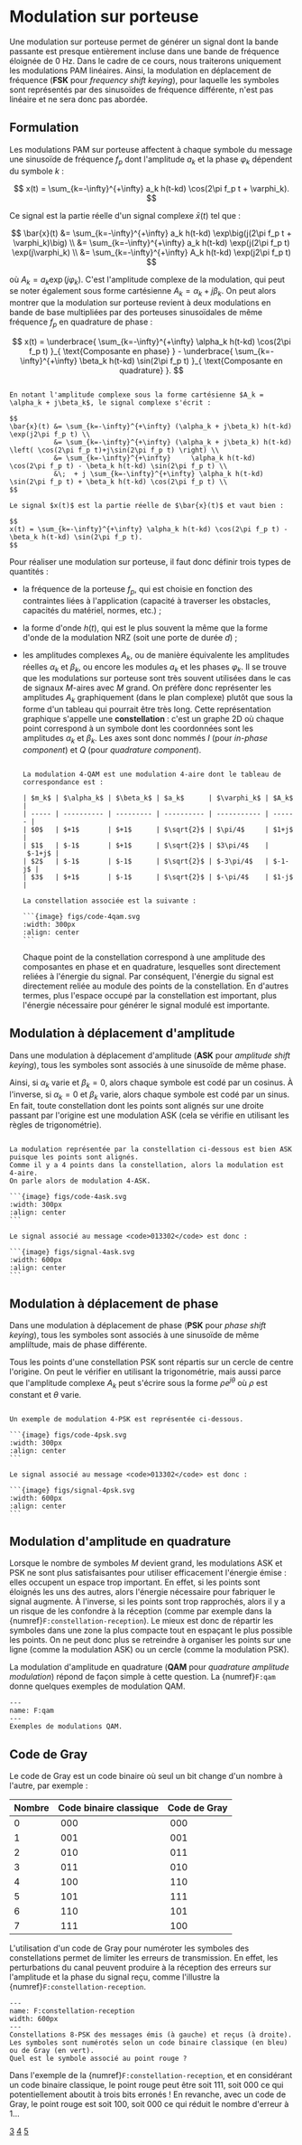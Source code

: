 # Modulation sur porteuse


Une modulation sur porteuse permet de générer un signal dont la bande passante est presque entièrement incluse
dans une bande de fréquence éloignée de 0 Hz.
Dans le cadre de ce cours, nous traiterons uniquement les modulations PAM linéaires.
Ainsi, la modulation en déplacement de fréquence (**FSK** pour _frequency shift keying_),
pour laquelle les symboles sont représentés par des sinusoïdes de fréquence différente,
n'est pas linéaire et ne sera donc pas abordée.


## Formulation

Les modulations PAM sur porteuse affectent à chaque symbole du message une sinusoïde de fréquence $f_p$
dont l'amplitude $a_k$ et la phase $\varphi_k$ dépendent du symbole $k$ :

$$
x(t) = \sum_{k=-\infty}^{+\infty} a_k h(t-kd) \cos(2\pi f_p t + \varphi_k).
$$

Ce signal est la partie réelle d'un signal complexe $\bar{x}(t)$ tel que :

$$
\bar{x}(t) &= \sum_{k=-\infty}^{+\infty} a_k h(t-kd) \exp\big(j(2\pi f_p t + \varphi_k)\big) \\
           &= \sum_{k=-\infty}^{+\infty} a_k h(t-kd) \exp(j(2\pi f_p t) \exp(j\varphi_k) \\
           &= \sum_{k=-\infty}^{+\infty} A_k h(t-kd) \exp(j2\pi f_p t)
$$

où $A_k = a_k \exp(j\varphi_k)$.
C'est l'amplitude complexe de la modulation, qui peut se noter également sous forme cartésienne $A_k = \alpha_k + j\beta_k$.
On peut alors montrer que la modulation sur porteuse revient à deux modulations en bande de base multipliées
par des porteuses sinusoïdales de même fréquence $f_p$ en quadrature de phase :

$$
x(t) = \underbrace{ \sum_{k=-\infty}^{+\infty} \alpha_k h(t-kd) \cos(2\pi f_p t) }_{ \text{Composante en phase} }
     - \underbrace{ \sum_{k=-\infty}^{+\infty} \beta_k  h(t-kd) \sin(2\pi f_p t) }_{ \text{Composante en quadrature} }.
$$


```{dropdown} Démonstration

En notant l'amplitude complexe sous la forme cartésienne $A_k = \alpha_k + j\beta_k$, le signal complexe s'écrit :

$$
\bar{x}(t) &= \sum_{k=-\infty}^{+\infty} (\alpha_k + j\beta_k) h(t-kd) \exp(j2\pi f_p t) \\
           &= \sum_{k=-\infty}^{+\infty} (\alpha_k + j\beta_k) h(t-kd) \left( \cos(2\pi f_p t)+j\sin(2\pi f_p t) \right) \\
           &= \sum_{k=-\infty}^{+\infty}     \alpha_k h(t-kd) \cos(2\pi f_p t) - \beta_k h(t-kd) \sin(2\pi f_p t) \\
           &\;  + j \sum_{k=-\infty}^{+\infty} \alpha_k h(t-kd) \sin(2\pi f_p t) + \beta_k h(t-kd) \cos(2\pi f_p t) \\
$$

Le signal $x(t)$ est la partie réelle de $\bar{x}(t)$ et vaut bien :

$$
x(t) = \sum_{k=-\infty}^{+\infty} \alpha_k h(t-kd) \cos(2\pi f_p t) - \beta_k h(t-kd) \sin(2\pi f_p t).
$$
```

Pour réaliser une modulation sur porteuse, il faut donc définir trois types de quantités :

* la fréquence de la porteuse $f_p$, qui est choisie en fonction des contraintes liées à l'application
  (capacité à traverser les obstacles, capacités du matériel, normes, etc.) ;
  
* la forme d'onde $h(t)$, qui est le plus souvent la même que la forme d'onde de la modulation NRZ (soit une porte de durée $d$) ;

* les amplitudes complexes $A_k$, ou de manière équivalente les amplitudes réelles $\alpha_k$ et $\beta_k$,
  ou encore les modules $a_k$ et les phases $\varphi_k$.
  Il se trouve que les modulations sur porteuse sont très souvent utilisées dans le cas de signaux $M$-aires avec $M$ grand.
  On préfère donc représenter les amplitudes $A_k$ graphiquement (dans le plan complexe)
  plutôt que sous la forme d'un tableau qui pourrait être très long.
  Cette représentation graphique s'appelle une **constellation** :
  c'est un graphe 2D où chaque point correspond à un symbole dont les coordonnées sont les amplitudes $\alpha_k$ et $\beta_k$.
  Les axes sont donc nommés $I$ (pour _in-phase component_) et $Q$ (pour _quadrature component_).

  ````{div} example

  La modulation 4-QAM est une modulation 4-aire dont le tableau de correspondance est :

  | $m_k$ | $\alpha_k$ | $\beta_k$ | $a_k$      | $\varphi_k$ | $A_k$  |
  | ----- | ---------- | --------- | ---------- | ----------- | ------ |
  | $0$   | $+1$       | $+1$      | $\sqrt{2}$ | $\pi/4$     | $1+j$  |
  | $1$   | $-1$       | $+1$      | $\sqrt{2}$ | $3\pi/4$    | $-1+j$ |
  | $2$   | $-1$       | $-1$      | $\sqrt{2}$ | $-3\pi/4$   | $-1-j$ |
  | $3$   | $+1$       | $-1$      | $\sqrt{2}$ | $-\pi/4$    | $1-j$  |

  La constellation associée est la suivante :

  ```{image} figs/code-4qam.svg
  :width: 300px
  :align: center
  ```

  ````

  Chaque point de la constellation correspond à une amplitude des composantes en phase et en quadrature,
  lesquelles sont directement reliées à l'énergie du signal.
  Par conséquent, l'énergie du signal est directement reliée au module des points de la constellation.
  En d'autres termes, plus l'espace occupé par la constellation est important,
  plus l'énergie nécessaire pour générer le signal modulé est importante.


## Modulation à déplacement d'amplitude

Dans une modulation à déplacement d'amplitude (**ASK** pour _amplitude shift keying_),
tous les symboles sont associés à une sinusoïde de même phase.

Ainsi, si $\alpha_k$ varie et $\beta_k=0$, alors chaque symbole est codé par un cosinus.
À l'inverse, si $\alpha_k=0$ et $\beta_k$ varie, alors chaque symbole est codé par un sinus.
En fait, toute constellation dont les points sont alignés sur une droite passant par l'origine est une modulation ASK
(cela se vérifie en utilisant les règles de trigonométrie).

````{div} exemple

La modulation représentée par la constellation ci-dessous est bien ASK puisque les points sont alignés.
Comme il y a 4 points dans la constellation, alors la modulation est 4-aire.
On parle alors de modulation 4-ASK.

```{image} figs/code-4ask.svg
:width: 300px
:align: center
```

Le signal associé au message <code>013302</code> est donc :

```{image} figs/signal-4ask.svg
:width: 600px
:align: center
```

````


## Modulation à déplacement de phase

Dans une modulation à déplacement de phase (**PSK** pour _phase shift keying_),
tous les symboles sont associés à une sinusoïde de même ampliltude, mais de phase différente.

Tous les points d'une constellation PSK sont répartis sur un cercle de centre l'origine.
On peut le vérifier en utilisant la trigonométrie,
mais aussi parce que l'amplitude complexe $A_k$ peut s'écrire sous la forme $\rho e^{j\theta}$
où $\rho$ est constant et $\theta$ varie.

````{div} exemple

Un exemple de modulation 4-PSK est représentée ci-dessous.

```{image} figs/code-4psk.svg
:width: 300px
:align: center
```

Le signal associé au message <code>013302</code> est donc :

```{image} figs/signal-4psk.svg
:width: 600px
:align: center
```

````


## Modulation d'amplitude en quadrature

Lorsque le nombre de symboles $M$ devient grand, les modulations ASK et PSK ne sont plus satisfaisantes
pour utiliser efficacement l'énergie émise : elles occupent un espace trop important.
En effet, si les points sont éloignés les uns des autres, alors l'énergie nécessaire pour fabriquer le signal augmente.
À l'inverse, si les points sont trop rapprochés, alors il y a un risque de les confondre à la réception
(comme par exemple dans la {numref}`F:constellation-reception`).
Le mieux est donc de répartir les symboles dans une zone la plus compacte tout en espaçant le plus possible les points.
On ne peut donc plus se retreindre à organiser les points sur une ligne (comme la modulation ASK)
ou un cercle (comme la modulation PSK).

La modulation d'amplitude en quadrature (**QAM** pour _quadrature amplitude modulation_) répond de façon simple à cette question.
La {numref}`F:qam` donne quelques exemples de modulation QAM.

```{figure} figs/code-qam.svg
---
name: F:qam
---
Exemples de modulations QAM.
```


## Code de Gray

Le code de Gray est un code binaire où seul un bit change d'un nombre à l'autre, par exemple :

| Nombre | Code binaire classique | Code de Gray |
| ------ | ---------------------- | ------------ |
| 0      | 000                    | 000          |
| 1      | 001                    | 001          |
| 2      | 010                    | 011          |
| 3      | 011                    | 010          |
| 4      | 100                    | 110          |
| 5      | 101                    | 111          |
| 6      | 110                    | 101          |
| 7      | 111                    | 100          |

L'utilisation d'un code de Gray pour numéroter les symboles des constellations permet de limiter les erreurs de transmission.
En effet, les perturbations du canal peuvent produire à la réception des erreurs sur l'amplitude et la phase du signal reçu,
comme l'illustre la {numref}`F:constellation-reception`.

```{figure} figs/constellation-reception.svg
---
name: F:constellation-reception
width: 600px
---
Constellations 8-PSK des messages émis (à gauche) et reçus (à droite).
Les symboles sont numérotés selon un code binaire classique (en bleu) ou de Gray (en vert).
Quel est le symbole associé au point rouge ?
```

Dans l'exemple de la {numref}`F:constellation-reception`, et en considérant un code binaire classique,
le point rouge peut être soit $111$, soit $000$ ce qui potentiellement aboutit à trois bits erronés !
En revanche, avec un code de Gray, le point rouge est soit $100$, soit $000$ ce qui réduit le nombre d'erreur à 1...

<a class="exercise btn btn-light" href="td.html#exercice-3" role="button">3</a>
<a class="exercise btn btn-light" href="td.html#exercice-4" role="button">4</a>
<a class="exercise btn btn-light" href="td.html#exercice-5" role="button">5</a>